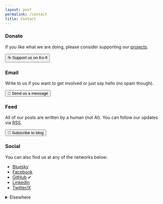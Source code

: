 ```yaml
---
layout: post
permalink: /contact
title: Contact
---
```

<h3>Donate</h3>

If you like what we are doing, please consider supporting our <a href="{{ site.baseurl }}/posts">projects</a>.

<a href="https://ko-fi.com/bioshack" target="_blank" data-goatcounter-click="kofi"><button>☕ Support us on Ko-fi</button></a>

<h3>Email</h3>

Write to us if you want to get involved or just say hello (no spam though).

<a href="mailto:bio@d8a.org" target="_blank" data-goatcounter-click="email"><button>📧 Send us a message</button></a>

<h3>Feed</h3>

All of our posts are written by a human (not AI). You can follow our updates via <abbr title="Really Simple Syndication">RSS</abbr>.

<a href="{{ site.baseurl }}/feed" target="_blank" data-goatcounter-click="subscribe"><button>📰 Subscribe to blog</button></a>

<h3>Social</h3>

You can also find us at any of the networks below:

- <a href="https://bioshack.bsky.social" target="_blank" data-goatcounter-click="bluesky">Bluesky</a>
- <a href="https://facebook.com/bioshack" target="_blank" data-goatcounter-click="facebook">Facebook</a>
- <a href="https://github.com/bioshack" target="_blank" data-goatcounter-click="github">GitHub</a> ✔
- <a href="https://linkedin.com/company/bioshack" target="_blank" data-goatcounter-click="linkedin">LinkedIn</a>
- <a href="https://twitter.com/bioshack" target="_blank" data-goatcounter-click="twitter">Twitter/X</a>

<details>
<summary>Elsewhere</summary>
<a href="https://codeberg.org/bio" target="_blank" data-goatcounter-click="codeberg">Codeberg</a> ⁂ <a href="https://fe.disroot.org/@bio" target="_blank" data-goatcounter-click="fedi">Fediverse</a>
</details>